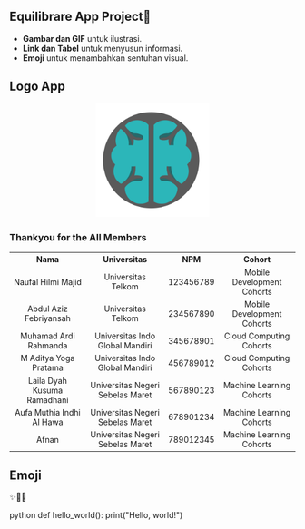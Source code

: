 ## Equilibrare App Project👋


- **Gambar dan GIF** untuk ilustrasi.
- **Link dan Tabel** untuk menyusun informasi.
- **Emoji** untuk menambahkan sentuhan visual.

## Logo App
<p align="center">
<img src="https://github.com/Equilibrare/Equilibrare/blob/main/Tak%20berjudul121_20240616162120.png" alt="Logo Perusahaan" width="200"/>
</p>

### Thankyou for the All Members

<table>
  <tr>
    <th style="text-align:center">Nama</th>
    <th style="text-align:center">Universitas</th>
    <th style="text-align:center">NPM</th>
    <th style="text-align:center">Cohort</th>
  </tr>
  <tr>
    <td style="text-align:center">Naufal Hilmi Majid</td>
    <td style="text-align:center">Universitas Telkom</td>
    <td style="text-align:center">123456789</td>
    <td style="text-align:center">Mobile Development Cohorts</td>
  </tr>
  <tr>
    <td style="text-align:center">Abdul Aziz Febriyansah</td>
    <td style="text-align:center">Universitas Telkom</td>
    <td style="text-align:center">234567890</td>
    <td style="text-align:center">Mobile Development Cohorts</td>
  </tr>
  <tr>
    <td style="text-align:center">Muhamad Ardi Rahmanda</td>
    <td style="text-align:center">Universitas Indo Global Mandiri</td>
    <td style="text-align:center">345678901</td>
    <td style="text-align:center">Cloud Computing Cohorts</td>
  </tr>
  <tr>
    <td style="text-align:center">M Aditya Yoga Pratama</td>
    <td style="text-align:center">Universitas Indo Global Mandiri</td>
    <td style="text-align:center">456789012</td>
    <td style="text-align:center">Cloud Computing Cohorts</td>
  </tr>
  <tr>
    <td style="text-align:center">Laila Dyah Kusuma Ramadhani</td>
    <td style="text-align:center">Universitas Negeri Sebelas Maret</td>
    <td style="text-align:center">567890123</td>
    <td style="text-align:center">Machine Learning Cohorts</td>
  </tr>
  <tr>
    <td style="text-align:center">Aufa Muthia Indhi Al Hawa</td>
    <td style="text-align:center">Universitas Negeri Sebelas Maret</td>
    <td style="text-align:center">678901234</td>
    <td style="text-align:center">Machine Learning Cohorts</td>
  </tr>
  <tr>
    <td style="text-align:center">Afnan</td>
    <td style="text-align:center">Universitas Negeri Sebelas Maret</td>
    <td style="text-align:center">789012345</td>
    <td style="text-align:center">Machine Learning Cohorts</td>
  </tr>
</table>

## Emoji

✨🌟🚀

python
def hello_world():
    print("Hello, world!")


<!--
**Equilibrare/Equilibrare** is a ✨ _special_ ✨ repository because its `README.md` (this file) appears on your GitHub profile.

Here are some ideas to get you started:

- 🔭 I’m currently working on Bangkit Academy Capstone Project
- 🌱 I’m currently learning Cloud Computing
- 👯 I’m looking to collaborate on ...
- 🤔 I’m looking for help with ...
- 💬 Ask me about ...
- 📫 How to reach me: ...    
- 😄 Pronouns: ...
- ⚡ Fun fact: ...
-->
